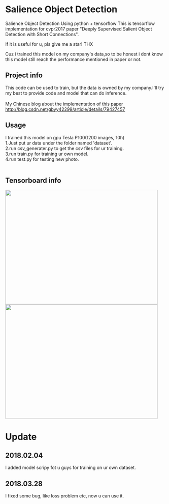 # Salience Object Detection
Salience Object Detection Using python + tensorflow This is tensorflow implementation for cvpr2017 paper "Deeply Supervised Salient Object Detection with Short Connections".<br>

If it is useful for u, pls give me a star! THX <br>

Cuz i trained this model on my company's data,so to be honest i dont know this model still reach the performance mentioned in paper or not.

## Project info
This code can be used to train, but the data is owned by my company.I'll try my best to provide code and model that can do inference.<br>
<br>
My Chinese blog about the implementation of this paper http://blog.csdn.net/gbyy42299/article/details/79427457  <br>

## Usage
I trained this model on gpu Tesla P100(1200 images, 10h)<br> 
1.Just put ur data under the folder named 'dataset'.<br> 
2.run csv_generater.py to get the csv files for ur training.<br> 
3.run train.py for training ur own model.<br> 
4.run test.py for testing new photo.<br>
<br>
## Tensorboard info
<img width="480" height="360" src="https://github.com/gbyy422990/salience_object_detection/blob/master/tensorboard/%E6%9C%AA%E5%91%BD%E5%90%8D.png"/>
<br>
<img width="480" height="360" src="https://github.com/gbyy422990/salience_object_detection/blob/master/tensorboard/%E6%9C%AA%E5%91%BD%E5%90%8D%203.png"/>
<br>

# Update
## 2018.02.04
I added model scripy fot u guys for training on ur own dataset.
## 2018.03.28
I fixed some bug, like loss problem etc, now u can use it.
